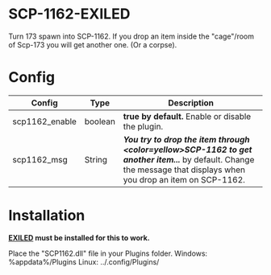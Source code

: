 # SCP-1162-EXILED

Turn 173 spawn into SCP-1162.
If you drop an item inside the "cage"/room of Scp-173 you will get another one. (Or a corpse).

# Config
| Config | Type | Description |
| ------ | ------ | ------ |
| scp1162_enable | boolean | **true by default.** Enable or disable the plugin. |
| scp1162_msg | String | **<i><i>You try to drop the item through <color=yellow>SCP-1162</color> to get another item...</i></i>** by default. Change the message that displays when you drop an item on SCP-1162. |


# Installation

**[EXILED](https://github.com/galaxy119/EXILED) must be installed for this to work.**

Place the "SCP1162.dll" file in your Plugins folder.
Windows: %appdata%/Plugins
Linux: ../.config/Plugins/
